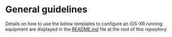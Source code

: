 # General guidelines
Details on how to use the below templates to configure an iOS-XR running equipment are displayed in the [README.md](https://github.com/kentik/config-snippets/blob/master/README.md) file at the root of this repository
